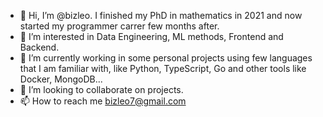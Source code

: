 - 👋 Hi, I’m @bizleo. I finished my PhD in mathematics in 2021 and now started my programmer carrer few months after.
- 👀 I’m interested in Data Engineering, ML methods, Frontend and Backend.
- 🌱 I’m currently working in some personal projects using few languages that I am familiar with, like Python, TypeScript, Go and other tools like Docker, MongoDB... 
- 💞️ I’m looking to collaborate on projects.
- 📫 How to reach me bizleo7@gmail.com

<!---
bizleo/bizleo is a ✨ special ✨ repository because its `README.md` (this file) appears on your GitHub profile.
You can click the Preview link to take a look at your changes.
--->
